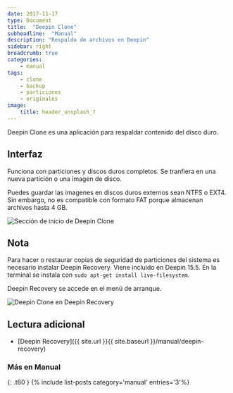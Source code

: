 ```yaml
---
date: 2017-11-17
type: Document
title:  "Deepin Clone"
subheadline:  "Manual"
description: "Respaldo de archivos en Deepin"
sidebar: right
breadcrumb: true
categories:
    - manual
tags:
    - clone
    - backup
    - particiones
    - originales
image:
    title: header_unsplash_7
---
```


Deepin Clone es una aplicación para respaldar contenido del disco duro.

## Interfaz
Funciona con particiones y discos duros completos. Se tranfiera en una nueva partición o una imagen de disco.

Puedes guardar las imagenes en discos duros externos sean NTFS o EXT4. Sin embargo, no es compatible con formato FAT porque almacenan archivos hasta 4 GB.

<div class="row">
    <div class="medium-12 columns t30">
    <img src="{{ site.urlimg }}deepinclone.png" alt="Sección de inicio de Deepin Clone">
    </div><!-- /.medium-4.columns -->
</div>

## Nota
Para hacer o restaurar copias de seguridad de particiones del sistema es necesario instalar Deepin Recovery. Viene incluido en Deepin 15.5. En la terminal se instala con `sudo apt-get install live-filesystem`.

Deepin Recovery se accede en el menú de arranque.

<div class="row">
    <div class="medium-12 columns t30">
    <img src="{{ site.urlimg }}deepinrecovery3.png" alt="Deepin Clone en Deepin Recovery">
    </div><!-- /.medium-4.columns -->
</div>

## Lectura adicional
* [Deepin Recovery]({{ site.url }}{{ site.baseurl }}/manual/deepin-recovery)

### Más en Manual
{: .t60 }
{% include list-posts category='manual' entries='3'%}
